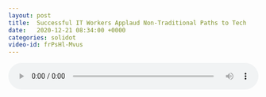 ```yaml
---
layout: post
title:  Successful IT Workers Applaud Non-Traditional Paths to Tech
date:   2020-12-21 08:34:00 +0000
categories: solidot
video-id: frPsHl-Mvus
---
```


<audio src="/assets/566e823f2fddfa7385f34ea7f2dc83b6.mp3" style="width: 100%;" controls></audio>

